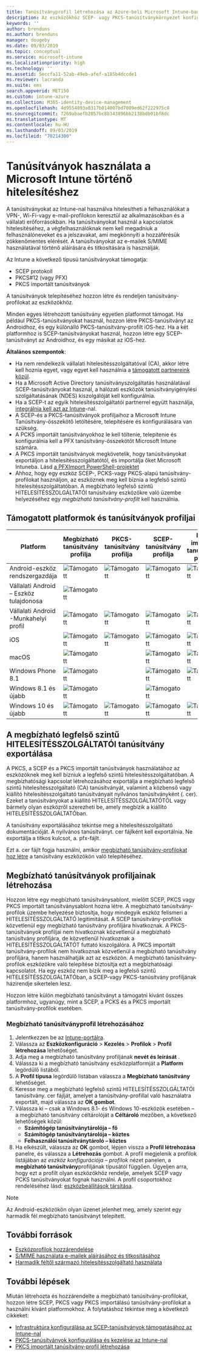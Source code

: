 ```yaml
---
title: Tanúsítványprofil létrehozása az Azure-beli Microsoft Intune-ban | Microsoft Docs
description: Az eszközökhöz SCEP- vagy PKCS-tanúsítványkörnyezet konfigurálásával, a nyilvános tanúsítvány exportálásával, a profil az Azure Portalon való létrehozásával, majd a SCEP vagy PKCS a tanúsítványprofilhoz való hozzárendelésével adhat hozzá tanúsítványprofilokat a Microsoft Intune-ban, az Azure Portalon
keywords: ''
author: brenduns
ms.author: brenduns
manager: dougeby
ms.date: 09/03/2019
ms.topic: conceptual
ms.service: microsoft-intune
ms.localizationpriority: high
ms.technology: ''
ms.assetid: 5eccfa11-52ab-49eb-afef-a185b4dccde1
ms.reviewer: lacranda
ms.suite: ems
search.appverid: MET150
ms.custom: intune-azure
ms.collection: M365-identity-device-management
ms.openlocfilehash: 4d9554893a8317b014007bd7089ed62f222975c8
ms.sourcegitcommit: 7269abaefb2857bc8b343896bb2138bdb01bf8dc
ms.translationtype: MT
ms.contentlocale: hu-HU
ms.lasthandoff: 09/03/2019
ms.locfileid: "70214300"
---
```

# <a name="use-certificates-for-authentication-in-microsoft-intune"></a>Tanúsítványok használata a Microsoft Intune történő hitelesítéshez  

A tanúsítványokat az Intune-nal használva hitelesítheti a felhasználókat a VPN-, Wi-Fi-vagy e-mail-profilokon keresztül az alkalmazásokban és a vállalati erőforrásokban. Ha tanúsítványokat használ a kapcsolatok hitelesítéséhez, a végfelhasználóknak nem kell megadniuk a felhasználóneveket és a jelszavakat, ami megkönnyíti a hozzáférésük zökkenőmentes elérését. A tanúsítványokat az e-mailek S/MIME használatával történő aláírására és titkosítására is használják.

Az Intune a következő típusú tanúsítványokat támogatja:  

- SCEP protokoll  
- PKCS#12 (vagy PFX)  
- PKCS importált tanúsítványok

A tanúsítványok telepítéséhez hozzon létre és rendeljen tanúsítvány-profilokat az eszközökhöz.  

Minden egyes létrehozott tanúsítvány egyetlen platformot támogat. Ha például PKCS-tanúsítványokat használ, hozzon létre PKCS-tanúsítványt az Androidhoz, és egy különálló PKCS-tanúsítvány-profilt iOS-hez. Ha a két platformhoz is SCEP-tanúsítványokat használ, hozzon létre egy SCEP-tanúsítványt az Androidhoz, és egy másikat az iOS-hez.  

**Általános szempontok**:  
- Ha nem rendelkezik vállalati hitelesítésszolgáltatóval (CA), akkor létre kell hoznia egyet, vagy egyet kell használnia a [támogatott partnereink közül](certificate-authority-add-scep-overview.md#third-party-certification-authority-partners).
- Ha a Microsoft Active Directory tanúsítványszolgáltatás használatával SCEP-tanúsítványokat használ, a hálózati eszközök tanúsítványigénylési szolgáltatásának (NDES) kiszolgálóját kell konfigurálnia.
- Ha a SCEP-t az egyik hitelesítésszolgáltatói partnerrel együtt használja, [integrálnia kell azt az Intune](certificate-authority-add-scep-overview.md#set-up-third-party-ca-integration)-nal.
- A SCEP-és a PKCS-tanúsítványok profiljaihoz a Microsoft Intune Tanúsítvány-összekötő letöltésére, telepítésére és konfigurálására van szükség. 
- A PCKS importált tanúsítványokhoz le kell töltenie, telepítenie és konfigurálnia kell a PFX tanúsítvány-összekötőt Microsoft Intune számára.
- A PKCS importált tanúsítványok megkövetelik, hogy tanúsítványokat exportáljon a hitelesítésszolgáltatótól, és importálja őket Microsoft Intuneba. Lásd [a PFXImport PowerShell-projektet](https://github.com/Microsoft/Intune-Resource-Access/tree/develop/src/PFXImportPowershell)
- Ahhoz, hogy egy eszköz SCEP-, PCKS-vagy PKCS-alapú tanúsítvány-profilokat használjon, az eszköznek meg kell bíznia a legfelső szintű hitelesítésszolgáltatóban. A megbízható legfelső szintű HITELESÍTÉSSZOLGÁLTATÓI tanúsítvány eszközökre való üzembe helyezéséhez egy *megbízható tanúsítvány-profilt* kell használnia.  

## <a name="supported-platforms-and-certificate-profiles"></a>Támogatott platformok és tanúsítványok profiljai  
| Platform              | Megbízható tanúsítvány profilja | PKCS-tanúsítvány profilja | SCEP-tanúsítvány profilja | PKCS importált tanúsítvány profilja  |
|--|--|--|--|---|
| Android-eszköz rendszergazdája | ![Támogatott](./media/certificates-configure/green-check.png) | ![Támogatott](./media/certificates-configure/green-check.png) | ![Támogatott](./media/certificates-configure/green-check.png)|  ![Támogatott](./media/certificates-configure/green-check.png) |
| Vállalati Android <br> – Eszköz tulajdonosa   | ![Támogatott](./media/certificates-configure/green-check.png) |   |  |   |
| Vállalati Android <br> -Munkahelyi profil    | ![Támogatott](./media/certificates-configure/green-check.png) | ![Támogatott](./media/certificates-configure/green-check.png) | ![Támogatott](./media/certificates-configure/green-check.png) | ![Támogatott](./media/certificates-configure/green-check.png) |
| iOS                   | ![Támogatott](./media/certificates-configure/green-check.png) | ![Támogatott](./media/certificates-configure/green-check.png) | ![Támogatott](./media/certificates-configure/green-check.png) | ![Támogatott](./media/certificates-configure/green-check.png) |
| macOS                 | ![Támogatott](./media/certificates-configure/green-check.png) |   |![Támogatott](./media/certificates-configure/green-check.png)|![Támogatott](./media/certificates-configure/green-check.png)|
| Windows Phone 8.1     |![Támogatott](./media/certificates-configure/green-check.png)  |  | ![Támogatott](./media/certificates-configure/green-check.png)| ![Támogatott](./media/certificates-configure/green-check.png) |
| Windows 8.1 és újabb |![Támogatott](./media/certificates-configure/green-check.png)  |  |![Támogatott](./media/certificates-configure/green-check.png) |   |
| Windows 10 és újabb  | ![Támogatott](./media/certificates-configure/green-check.png) | ![Támogatott](./media/certificates-configure/green-check.png) | ![Támogatott](./media/certificates-configure/green-check.png) | ![Támogatott](./media/certificates-configure/green-check.png) |

## <a name="export-the-trusted-root-ca-certificate"></a>A megbízható legfelső szintű HITELESÍTÉSSZOLGÁLTATÓI tanúsítvány exportálása  
A PKCS, a SCEP és a PKCS importált tanúsítványok használatához az eszközöknek meg kell bízniuk a legfelső szintű hitelesítésszolgáltatóban. A megbízhatósági kapcsolat létrehozásához exportálja a megbízható legfelső szintű hitelesítésszolgáltató (CA) tanúsítványát, valamint a közbenső vagy kiállító hitelesítésszolgáltató tanúsítványait nyilvános tanúsítványként (. cer). Ezeket a tanúsítványokat a kiállító HITELESÍTÉSSZOLGÁLTATÓTÓL vagy bármely olyan eszközről szerezheti be, amely megbízik a kiállító HITELESÍTÉSSZOLGÁLTATÓban.  

A tanúsítvány exportálásához tekintse meg a hitelesítésszolgáltató dokumentációját. A nyilvános tanúsítványt. cer fájlként kell exportálnia.  Ne exportálja a titkos kulcsot, a. pfx-fájlt.  

Ezt a. cer fájlt fogja használni, amikor [megbízható tanúsítvány-profilokat hoz létre](#create-trusted-certificate-profiles) a tanúsítvány eszközökön való telepítéséhez.  

## <a name="create-trusted-certificate-profiles"></a>Megbízható tanúsítványok profiljainak létrehozása  
Hozzon létre egy megbízható tanúsítványsablont, mielőtt SCEP, PKCS vagy PKCS importált tanúsítványsablont hozna létre. A megbízható tanúsítvány-profilok üzembe helyezése biztosítja, hogy mindegyik eszköz felismeri a HITELESÍTÉSSZOLGÁLTATÓ legitimitását. A SCEP tanúsítvány-profilok közvetlenül egy megbízható tanúsítvány profiljára hivatkoznak. A PKCS-tanúsítványok profiljai nem hivatkoznak közvetlenül a megbízható tanúsítvány profiljára, de közvetlenül hivatkoznak a HITELESÍTÉSSZOLGÁLTATÓT futtató kiszolgálóra. A PKCS importált tanúsítvány-profilok nem hivatkoznak közvetlenül a megbízható tanúsítvány profiljára, hanem használhatják azt az eszközön. A megbízható tanúsítvány-profilok eszközökre való telepítése biztosítja ezt a megbízhatósági kapcsolatot. Ha egy eszköz nem bízik meg a legfelső szintű HITELESÍTÉSSZOLGÁLTATÓban, a SCEP-vagy PKCS-tanúsítvány profiljának házirendje sikertelen lesz.  

Hozzon létre külön megbízható tanúsítványt a támogatni kívánt összes platformhoz, ugyanúgy, mint a SCEP, a PCKS és a PKCS importált tanúsítvány-profilok esetében.  


### <a name="to-create-a-trusted-certificate-profile"></a>Megbízható tanúsítványprofil létrehozásához  

1. Jelentkezzen be az [Intune-portálra](https://aka.ms/intuneportal).  
2. Válassza az **Eszközkonfiguráció** > **Kezelés** > **Profilok** > **Profil létrehozása** lehetőséget.  
3. Adja meg a megbízható tanúsítvány profiljának **nevét és leírását** .  
4. Válassza ki a megbízható tanúsítvány eszközplatformját a **Platform** legördülő listából.  
5. A **Profil típusa** legördülő listában válassza a **Megbízható tanúsítvány** lehetőséget.  
6. Keresse meg a megbízható legfelső szintű HITELESÍTÉSSZOLGÁLTATÓI tanúsítvány. cer fájlját, amelyet a tanúsítvány-profillal való használatra exportált, majd válassza az **OK gombot**.  
7. Válassza ki – csak a Windows 8.1- és Windows 10-eszközök esetében – a megbízható tanúsítvány céltárolóját a **Céltároló** mezőben, a következő lehetőségek közül:  
   - **Számítógép tanúsítványtárolója – fő**
   - **Számítógép tanúsítványtárolója – köztes**
   - **Felhasználói tanúsítványtároló – köztes**
8. Ha elkészült, válassza az **OK** gombot, lépjen vissza a **Profil létrehozása** panelre, és válassza a **Létrehozás** gombot.
A profil megjelenik a profilok listájában az *eszköz konfigurációja – profilok* nézet panelen, a **megbízható tanúsítvány**profiljának típusától függően.  Ügyeljen arra, hogy ezt a profilt olyan eszközökhöz rendelje, amelyek SCEP vagy PCKS tanúsítványokat fognak használni. A profil csoportokhoz rendeléséhez lásd: [eszközbeállítások társítása](device-profile-assign.md).

> [!NOTE]  
> Az Android-eszközökön olyan üzenet jelenhet meg, amely szerint egy harmadik fél megbízható tanúsítványt telepített.  

## <a name="additional-resources"></a>További források  
- [Eszközprofilok hozzárendelése](device-profile-assign.md)  
- [S/MIME használata e-mailek aláírásához és titkosításához](certificates-s-mime-encryption-sign.md)  
- [Harmadik féltől származó hitelesítésszolgáltató használata](certificate-authority-add-scep-overview.md)  

## <a name="next-steps"></a>További lépések  
Miután létrehozta és hozzárendelte a megbízható tanúsítvány-profilokat, hozzon létre SCEP, PKCS vagy PKCS importálású tanúsítvány-profilokat a használni kívánt platformokhoz. A folytatáshoz tekintse meg a következő cikkeket:  
- [Infrastruktúra konfigurálása az SCEP-tanúsítványok támogatásához az Intune-nal](certificates-scep-configure.md)  
- [PKCS-tanúsítványok konfigurálása és kezelése az Intune-nal](certficates-pfx-configure.md)  
- [PKCS importált tanúsítvány-profil létrehozása](certficates-pfx-configure.md#create-a-pkcs-imported-certificate-profile)  

